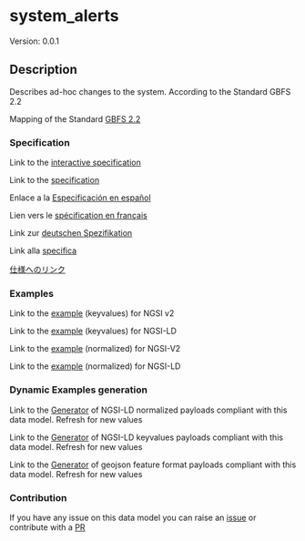 # system_alerts
Version: 0.0.1

## Description 

Describes ad-hoc changes to the system. According to the Standard GBFS 2.2

Mapping of the Standard [GBFS 2.2](https://github.com/NABSA/gbfs/blob/v2.2/gbfs.md)
### Specification

Link to the [interactive specification](https://swagger.lab.fiware.org/?url=https://smart-data-models.github.io/dataModel.GBFS/system_alerts/swagger.yaml)

Link to the [specification](https://github.com/smart-data-models/dataModel.GBFS/blob/master/system_alerts/doc/spec.md)

Enlace a la [Especificación en español](https://github.com/smart-data-models/dataModel.GBFS/blob/master/system_alerts/doc/spec_ES.md)

Lien vers le [spécification en français](https://github.com/smart-data-models/dataModel.GBFS/blob/master/system_alerts/doc/spec_FR.md)

Link zur [deutschen Spezifikation](https://github.com/smart-data-models/dataModel.GBFS/blob/master/system_alerts/doc/spec_DE.md)

Link alla [specifica](https://github.com/smart-data-models/dataModel.GBFS/blob/master/system_alerts/doc/spec_IT.md)

[仕様へのリンク](https://github.com/smart-data-models/dataModel.GBFS/blob/master/system_alerts/doc/spec_JA.md)
### Examples

Link to the [example](https://smart-data-models.github.io/dataModel.GBFS/system_alerts/examples/example.json) (keyvalues) for NGSI v2

Link to the [example](https://smart-data-models.github.io/dataModel.GBFS/system_alerts/examples/example.jsonld) (keyvalues) for NGSI-LD

Link to the [example](https://smart-data-models.github.io/dataModel.GBFS/system_alerts/examples/example-normalized.json) (normalized) for NGSI-V2

Link to the [example](https://smart-data-models.github.io/dataModel.GBFS/system_alerts/examples/example-normalized.jsonld) (normalized) for NGSI-LD
### Dynamic Examples generation

Link to the [Generator](https://smartdatamodels.org/extra/ngsi-ld_generator.php?schemaUrl=https://raw.githubusercontent.com/smart-data-models/dataModel.GBFS/master/system_alerts/schema.json&email=info@smartdatamodels.org) of NGSI-LD normalized payloads compliant with this data model. Refresh for new values

Link to the [Generator](https://smartdatamodels.org/extra/ngsi-ld_generator_keyvalues.php?schemaUrl=https://raw.githubusercontent.com/smart-data-models/dataModel.GBFS/master/system_alerts/schema.json&email=info@smartdatamodels.org) of NGSI-LD keyvalues payloads compliant with this data model. Refresh for new values

Link to the [Generator](https://smartdatamodels.org/extra/geojson_features_generator.php?schemaUrl=https://raw.githubusercontent.com/smart-data-models/dataModel.GBFS/master/system_alerts/schema.json&email=info@smartdatamodels.org) of geojson feature format payloads compliant with this data model. Refresh for new values
### Contribution

 If you have any issue on this data model you can raise an [issue](https://github.com/smart-data-models/dataModel.GBFS/issues)  or contribute with a [PR](https://github.com/smart-data-models/dataModel.GBFS/pulls)
